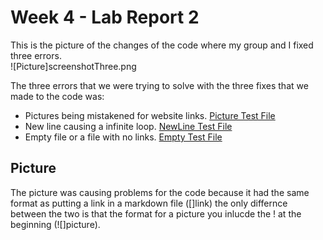 # Week 4 - Lab Report 2

This is the picture of the changes of the code where my group and I fixed three errors.  
![Picture]screenshotThree.png  

The three errors that we were trying to solve with the three fixes that we made to the code was: 
* Pictures being mistakened for website links. [Picture Test File](threeTest/Picture.md)
* New line causing a infinite loop. [NewLine Test File](threeTest/NewLineError.md)
* Empty file or a file with no links. [Empty Test File](threeTest/Empty.md)

## Picture 
The picture was causing problems for the code because it had the same format as putting a link in a markdown file ([]link) the only differnce between the two is that the format for a picture you inlucde the ! at the beginning (![]picture). 



